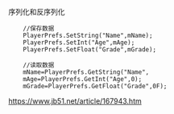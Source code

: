 序列化和反序列化

```
	//保存数据
    PlayerPrefs.SetString("Name",mName);
    PlayerPrefs.SetInt("Age",mAge);
    PlayerPrefs.SetFloat("Grade",mGrade);
    
    //读取数据
    mName=PlayerPrefs.GetString("Name",   
    mAge=PlayerPrefs.GetInt("Age",0);
    mGrade=PlayerPrefs.GetFloat("Grade",0F);
```

https://www.jb51.net/article/167943.htm

